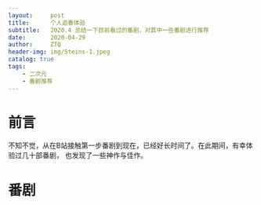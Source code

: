 ```yaml
---
layout:     post
title:      个人追番体验
subtitle:   2020.4 总结一下目前看过的番剧，对其中一些番剧进行推荐
date:       2020-04-29
author:     ZTQ
header-img: img/Steins-1.jpeg
catalog: true
tags:
    - 二次元
    - 番剧推荐
---
```

# 前言
   不知不觉，从在B站接触第一步番剧到现在，已经好长时间了。在此期间，有幸体验过几十部番剧，
   也发现了一些神作与佳作。
   
# 番剧